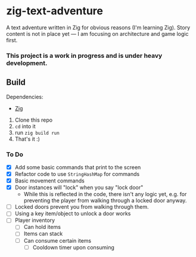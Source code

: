 # zig-text-adventure
A text adventure written in Zig for obvious reasons (I'm learning Zig).
Story content is not in place yet — I am focusing on architecture and game logic first.

### This project is a work in progress and is under heavy development.

## Build
Dependencies:
- [Zig](https://ziglang.org/download/)

1. Clone this repo
2. `cd` into it
3. run `zig build run`
4. That's it :)

### To Do
- [x] Add some basic commands that print to the screen
- [x] Refactor code to use `StringHashMap` for commands
- [x] Basic movement commands
- [x] Door instances will "lock" when you say "lock door"
    - While this is reflected in the code, there isn't any logic yet, e.g. for preventing the player
    from walking through a locked door anyway.
- [ ] Locked doors prevent you from walking through them.
- [ ] Using a key item/object to unlock a door works
- [ ] Player inventory 
    - [ ] Can hold items
    - [ ] Items can stack
    - [ ] Can consume certain items
        - [ ] Cooldown timer upon consuming 
